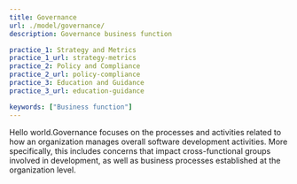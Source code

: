 ```yaml
---
title: Governance
url: ./model/governance/
description: Governance business function

practice_1: Strategy and Metrics
practice_1_url: strategy-metrics
practice_2: Policy and Compliance
practice_2_url: policy-compliance
practice_3: Education and Guidance
practice_3_url: education-guidance

keywords: ["Business function"]
---
```


Hello world.Governance focuses on the processes and activities related to how an organization manages overall software development activities. More specifically, this includes concerns that impact cross-functional groups involved in development, as well as business processes established at the organization level.

